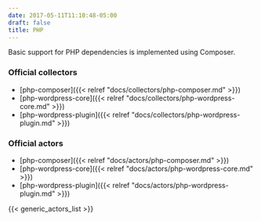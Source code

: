 ```yaml
---
date: 2017-05-11T11:10:48-05:00
draft: false
title: PHP
---
```


Basic support for PHP dependencies is implemented using Composer.

### Official collectors

- [php-composer]({{< relref "docs/collectors/php-composer.md" >}})
- [php-wordpress-core]({{< relref "docs/collectors/php-wordpress-core.md" >}})
- [php-wordpress-plugin]({{< relref "docs/collectors/php-wordpress-plugin.md" >}})

### Official actors

- [php-composer]({{< relref "docs/actors/php-composer.md" >}})
- [php-wordpress-core]({{< relref "docs/actors/php-wordpress-core.md" >}})
- [php-wordpress-plugin]({{< relref "docs/actors/php-wordpress-plugin.md" >}})

{{< generic_actors_list >}}
